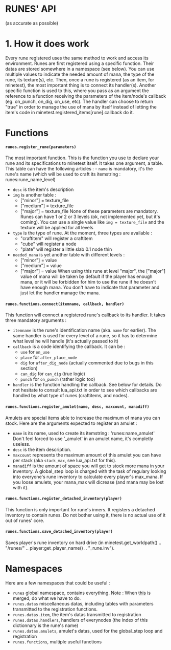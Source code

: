 RUNES' API
==========

(as accurate as possible)

# 1. How it **does** work

  Every rune registered uses the same method to work and access its environment. Runes are first registered using a specific function.
Their datas are stored somewhere in a namespace (see below). You can use multiple values to indicate the needed amount of mana, the type of
the rune, its texture(s), etc. Then, once a rune is registered (as an item, for minetest), the most important thing is to connect its handler(s).
Another specific function is used to this, where you pass as an argument the reference to a function receiving the parameters of the item/node's callback
(eg. on_punch, on_dig, on_use, etc). The handler can choose to return "true" in order to manage the use of mana by itself instead of letting the
item's code in minetest.registered_items[rune].callback do it.

# Functions

#### `runes.register_rune(parameters)`
The most important function. This is the function you use to declare your rune and its specifications to minetest itself.
It takes one argument, a table. This table can have the following articles :
    	- `name` is mandatory, it's the rune's name (which will be used to craft its itemstring : runes:rune_name_level)
 - `desc` is the item's description
 - `img` is another table :
	- ["minor"] = texture_file
	- ["medium"] = texture_file
	- ["major"] = texture_file
	None of these parameters are mandatory. Runes can have 1 or 2 or 3 levels (ok, not implemented yet, but it's coming).
	You can use a single value like `img = texture_file` and the texture will be applied for all levels
 - `type` is the type of rune. At the moment, three types are available :
	- "craftitem" will register a craftitem
	- "cube" will register a node
	- "plate" will register a little slab 0.1 node thin
 - `needed_mana` is yet another table with different levels :
	- ["minor"] = value
	- ["medium"] = value
	- ["major"] = value
	When using this rune at level "major", the ["major"] value of mana will be taken by default if the player has enough mana,
	or it will be forbidden for him to use the rune if he doesn't have enough mana.
	You don't have to indicate that parameter and just let the handler manage the mana.

#### `runes.functions.connect(itemname, callback, handler)`
This function will connect a registered rune's callback to its handler. It takes three mandatory arguments :
 - `itemname` is the rune's identification name (aka. `name` for earlier). The same handler is used for every level
	of a rune, so it has to determine what level he will handle (it's actually passed to it)
 - `callback` is a code identifying the callback. It can be :
	- `use` for `on_use`
	- `place` for `after_place_node`
	- `dig` for `after_dig_node` (actually commented due to bugs in this section)
	- `can_dig` for `can_dig` (true logic)
	- `punch` for `on_punch` (rather logic too)
 - `handler` is the function handling the callback. See below for details.
Do not hesitate to consult lua_api.txt in order to see which callbacks are handled by what type of runes (craftitems, and nodes).

#### `runes.functions.register_amulet(name, desc, maxcount, manadiff)`
Amulets are special items able to increase the maximum of mana you can stock. Here are the arguments expected to register an amulet :
 - `name` is its name, used to create its itemstring : 'runes:name_amulet'
	Don't feel forced to use '_amulet' in an amulet name, it's completly useless.    
 - `desc` is the item description.
 - `maxcount` represents the maximum amount of this amulet you can have per stack (aka `stack_max`, see lua_api.txt for this).
 - `manadiff` is the amount of space you will get to stock more mana in your inventory. A global_step loop is charged with the task
	of regulary looking into everyone's rune inventory to calculate every player's max_mana. If you loose amulets, your mana_max
will dicrease (and mana may be lost with it).

#### `runes.functions.register_detached_inventory(player)`
This function is only important for rune's inners. It registers a detached inventory to contain runes. Do not bother using it, there is no
actual use of it out of runes' core.

#### `runes.functions.save_detached_inventory(player)`
Saves player's rune inventory on hard drive (in minetest.get_worldpath() .. "/runes/" .. player:get_player_name() .. "_rune.inv").

# Namespaces

Here are a few namespaces that could be useful :
 - `runes` global namespace, contains everything. Note : When [this](https://github.com/minetest/minetest/pull/2039) is merged, do what we have to do.
 - `runes.datas` miscellaneous datas, including tables with parameters transmitted to the registration functions.
 - `runes.datas.item`, the item's datas transmitted to registration
 - `runes.datas.handlers`, handlers of everynodes (the index of this dictionnary is the rune's name)
 - `runes.datas.amulets`, amulet's datas, used for the global_step loop and registration
 - `runes.functions`, multiple useful functions
